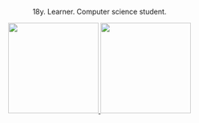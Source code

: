 
  <div align="center">
  <p>18y. Learner. Computer science student.</p>
  <a href="https://github.com/gabrielaugz">
  <img height="180em" src="https://github-readme-stats.vercel.app/api?username=gabrielaugz-n&show_icons=true&theme=merko&include_all_commits=true&count_private=true"/>
    <img height="180em" src="https://github-readme-stats.vercel.app/api/top-langs/?username=gabrielaugz-n&layout=compact&langs_count=7&theme=merko"/>
    </div>
